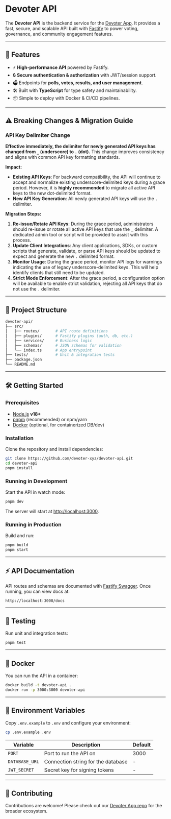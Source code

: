 # Devoter API

The **Devoter API** is the backend service for the [Devoter App](https://github.com/devoter-xyz/devoter-app).
It provides a fast, secure, and scalable API built with [Fastify](https://fastify.dev/) to power voting, governance, and community engagement features.

---

## 🚀 Features

* ⚡ **High-performance API** powered by Fastify.
* 🔒 **Secure authentication & authorization** with JWT/session support.
* 🗳️ Endpoints for **polls, votes, results, and user management**.
* 🛠️ Built with **TypeScript** for type safety and maintainability.
* 📦 Simple to deploy with Docker & CI/CD pipelines.

---

## ⚠️ Breaking Changes & Migration Guide

### API Key Delimiter Change

**Effective immediately, the delimiter for newly generated API keys has changed from `_` (underscore) to `.` (dot).** This change improves consistency and aligns with common API key formatting standards.

**Impact:**

*   **Existing API Keys**: For backward compatibility, the API will continue to accept and normalize existing underscore-delimited keys during a grace period. However, it is **highly recommended** to migrate all active API keys to the new dot-delimited format.
*   **New API Key Generation**: All newly generated API keys will use the `.` delimiter.

**Migration Steps:**

1.  **Re-issue/Rotate API Keys**: During the grace period, administrators should re-issue or rotate all active API keys that use the `_` delimiter. A dedicated admin tool or script will be provided to assist with this process.
2.  **Update Client Integrations**: Any client applications, SDKs, or custom scripts that generate, validate, or parse API keys should be updated to expect and generate the new `.` delimited format.
3.  **Monitor Usage**: During the grace period, monitor API logs for warnings indicating the use of legacy underscore-delimited keys. This will help identify clients that still need to be updated.
4.  **Strict Mode Enforcement**: After the grace period, a configuration option will be available to enable strict validation, rejecting all API keys that do not use the `.` delimiter.

---

## 📂 Project Structure

```bash
devoter-api/
├── src/
│   ├── routes/       # API route definitions
│   ├── plugins/      # Fastify plugins (auth, db, etc.)
│   ├── services/     # Business logic
│   ├── schemas/      # JSON schemas for validation
│   └── index.ts      # App entrypoint
├── tests/            # Unit & integration tests
├── package.json
└── README.md
```

---

## 🛠️ Getting Started

### Prerequisites

* [Node.js](https://nodejs.org/) **v18+**
* [pnpm](https://pnpm.io/) (recommended) or npm/yarn
* [Docker](https://www.docker.com/) (optional, for containerized DB/dev)

### Installation

Clone the repository and install dependencies:

```bash
git clone https://github.com/devoter-xyz/devoter-api.git
cd devoter-api
pnpm install
```

### Running in Development

Start the API in watch mode:

```bash
pnpm dev
```

The server will start at [http://localhost:3000](http://localhost:3000).

### Running in Production

Build and run:

```bash
pnpm build
pnpm start
```

---

## ⚡ API Documentation

API routes and schemas are documented with [Fastify Swagger](https://github.com/fastify/fastify-swagger).
Once running, you can view docs at:

```
http://localhost:3000/docs
```

---

## 🧪 Testing

Run unit and integration tests:

```bash
pnpm test
```

---

## 🐳 Docker

You can run the API in a container:

```bash
docker build -t devoter-api .
docker run -p 3000:3000 devoter-api
```

---

## 📜 Environment Variables

Copy `.env.example` to `.env` and configure your environment:

```bash
cp .env.example .env
```

| Variable       | Description                        | Default |
| -------------- | ---------------------------------- | ------- |
| `PORT`         | Port to run the API on             | 3000    |
| `DATABASE_URL` | Connection string for the database | -       |
| `JWT_SECRET`   | Secret key for signing tokens      | -       |

---

## 🤝 Contributing

Contributions are welcome! Please check out our [Devoter App repo](https://github.com/devoter-xyz/devoter-app) for the broader ecosystem.
